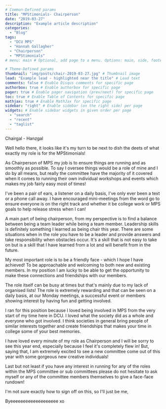 ```yaml
---
# Common-Defined params
title: "MPStimonials- Chairperson"
date: "2019-03-27"
description: "Example article description"
categories:
  - "Blog"
tags:
  - "DCU MPS"
  - "Hannah Gallagher"
  - "Chairperson"
  - "MPStimonials"
# menu: main # Optional, add page to a menu. Options: main, side, footer

# Theme-Defined params
thumbnail: "img/posts/chair-2019-03-27.jpg" # Thumbnail image
lead: "Example lead - highlighted near the title" # Lead text
comments: false # Enable Disqus comments for specific page
authorbox: true # Enable authorbox for specific page
pager: true # Enable pager navigation (prev/next) for specific page
toc: true # Enable Table of Contents for specific page
mathjax: true # Enable MathJax for specific page
sidebar: "right" # Enable sidebar (on the right side) per page
widgets: # Enable sidebar widgets in given order per page
  - "search"
  - "recent"
  - "taglist"
---
```


Chairgal - Hanzgal

Well hello there, it looks like it's my turn to be next to dish the deets of what exactly my role is for the MPStimonials! 

As Chairperson of MPS my job is to ensure things are running and as smoothly as possible. To say I oversee things would be a role of mine and I do by all means, but really the committee have the majority of it covered when it comes to running their own individual workshops and events which makes my job fairly easy most of times!

I've been a pair of ears, a listener on a daily basis, I've only ever been a text or a phone call away. I have encouraged mini-meetings from the word go to ensure everyone is on the right track and whether it be college work or MPS goals to help release stress when I can! 

A main part of being chairperson, from my perspective is to find a balance between being a team leader while being a team member. Leadership skills is definitely something I learned as being chair this year. There are some situations when in the role you have to be a leader and provide answers and take responsibility when obstacles occur. It's a skill that is not easy to take on but is a skill that I have learned from a lot and will benefit from in the future.

My most important role is to be a friendly face - which I hope I have achieved! To be approachable and welcoming to both new and existing members. In my position I am lucky to be able to get the opportunity to make these connections and friendships with our members. 

The role itself can be busy at times but that's mainly due to my lack of organised lists! The role is extremely rewarding and that can be seen on a daily basis, at our Monday meetings, a successful event or members showing interest by having fun and getting involved.

I ran for this position because I loved being involved in MPS from the very start of my time here in DCU. I loved what the society did as a whole and everyone who got involved. I think societies in general bring people of similar interests together and create friendships that makes your time in college some of your best memories.

I have loved every minute of my role as Chairperson and I will be sorry to see this year end, especially because I feel it's completely flew in! But, saying that, I am extremely excited to see a new committee come out of this year with some gorgeous new creative individuals! 

Last but not least if you have any interest in running for any of the roles within the MPS committee or sub committees please do not hesitate to ask myself or any of the committee members themselves to give a face-face rundown!

I'm not sure exactly how to sign off on this, so I'll just be me,

Byeeeeeeeeeeeeeeeeeee xo